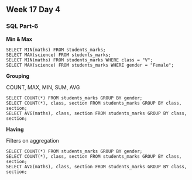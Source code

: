 ## Week 17 Day 4

### SQL Part-6

**Min & Max**

```mysql
SELECT MIN(maths) FROM students_marks;
SELECT MAX(science) FROM students_marks;
SELECT MIN(maths) FROM students_marks WHERE class = "V";
SELECT MAX(science) FROM students_marks WHERE gender = "Female";
```

**Grouping**

COUNT, MAX, MIN, SUM, AVG

```mysql
SELECT COUNT(*) FROM students_marks GROUP BY gender;
SELECT COUNT(*), class, section FROM students_marks GROUP BY class, section;
SELECT AVG(maths), class, section FROM students_marks GROUP BY class, section;
```

**Having**

Filters on aggregation

```mysql
SELECT COUNT(*) FROM students_marks GROUP BY gender;
SELECT COUNT(*), class, section FROM students_marks GROUP BY class, section;
SELECT AVG(maths), class, section FROM students_marks GROUP BY class, section;
```